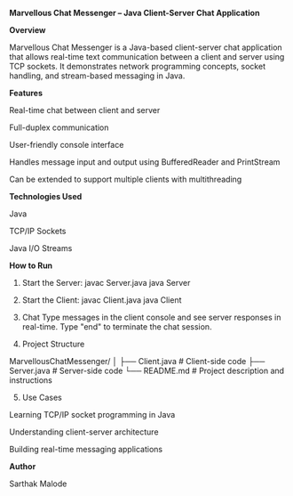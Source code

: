 **Marvellous Chat Messenger – Java Client-Server Chat Application**

**Overview**

Marvellous Chat Messenger is a Java-based client-server chat application that allows real-time text communication between a client and server using TCP sockets. 
It demonstrates network programming concepts, socket handling, and stream-based messaging in Java.

**Features**

Real-time chat between client and server

Full-duplex communication

User-friendly console interface

Handles message input and output using BufferedReader and PrintStream

Can be extended to support multiple clients with multithreading

**Technologies Used**

Java

TCP/IP Sockets

Java I/O Streams

**How to Run**

1. Start the Server:
javac Server.java
java Server

2. Start the Client:
javac Client.java
java Client

3. Chat
Type messages in the client console and see server responses in real-time.
Type "end" to terminate the chat session.

4. Project Structure

MarvellousChatMessenger/
│
├── Client.java      # Client-side code
├── Server.java      # Server-side code
└── README.md        # Project description and instructions


5. Use Cases

Learning TCP/IP socket programming in Java

Understanding client-server architecture

Building real-time messaging applications

**Author**

Sarthak Malode

